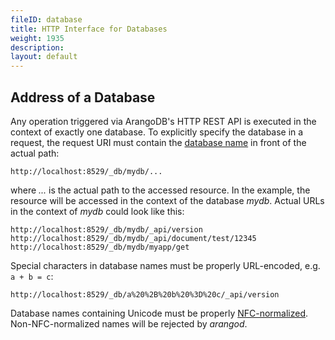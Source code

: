 ```yaml
---
fileID: database
title: HTTP Interface for Databases
weight: 1935
description: 
layout: default
---
```

## Address of a Database

Any operation triggered via ArangoDB's HTTP REST API is executed in the context of exactly
one database. To explicitly specify the database in a request, the request URI must contain
the [database name](../../appendix/appendix-glossary#database-name) in front of the actual path:

    http://localhost:8529/_db/mydb/...

where *...* is the actual path to the accessed resource. In the example, the resource will be
accessed in the context of the database *mydb*. Actual URLs in the context of *mydb* could look
like this:

    http://localhost:8529/_db/mydb/_api/version
    http://localhost:8529/_db/mydb/_api/document/test/12345
    http://localhost:8529/_db/mydb/myapp/get

Special characters in database names must be properly URL-encoded, e.g. `a + b = c`:

    http://localhost:8529/_db/a%20%2B%20b%20%3D%20c/_api/version

Database names containing Unicode must be properly
[NFC-normalized](https://en.wikipedia.org/wiki/Unicode_equivalence#Normal_forms).
Non-NFC-normalized names will be rejected by _arangod_.
